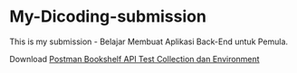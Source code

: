 # My-Dicoding-submission
This is my submission - Belajar Membuat Aplikasi Back-End untuk Pemula.

Download [Postman Bookshelf API Test Collection dan Environment](https://github.com/dicodingacademy/a261-backend-pemula-labs/raw/099-shared-files/BookshelfAPITestCollectionAndEnvironment.zip "Postman Bookshelf API Test Collection dan Environment")
